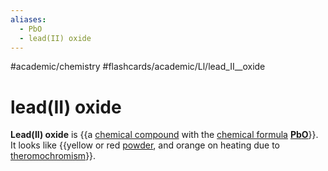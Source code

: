 ```yaml
---
aliases:
  - PbO
  - lead(II) oxide
---
```


#academic/chemistry #flashcards/academic/Ll/lead_II__oxide

# lead(II) oxide

__Lead(II) oxide__ is {{a [chemical compound](chemical%20compound.md) with the [chemical formula](chemical%20formula.md) __[Pb](lead.md)[O](oxygen.md)__}}. It looks like {{yellow or red [powder](powder.md), and orange on heating due to [theromochromism](theromochromism.md)}}. <!--SR:!2023-06-20,60,310!2023-05-25,5,150-->
